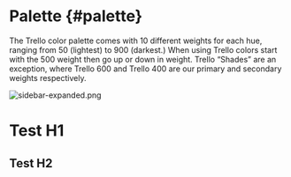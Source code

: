 # Palette {#palette}

The Trello color palette comes with 10 different weights for each hue, ranging from 50 \(lightest\) to 900 \(darkest.\) When using Trello colors start with the 500 weight then go up or down in weight. Trello “Shades” are an exception, where Trello 600 and Trello 400 are our primary and secondary weights respectively.

![](https://lh6.googleusercontent.com/2SjB4W4x2y3LojJMIpYUkW-Kr8XJZND_mGXWoVfPMndZ47Qv1ePeoykptBDeiGE6-2OHdhUafaXIb2EGhUeP5YsRPPtd711XBl3G9x0IIGFIWAMKNSRGQ_FsTIEWQxUheFHWplmR "sidebar-expanded.png")

# Test H1

## Test H2

## 



